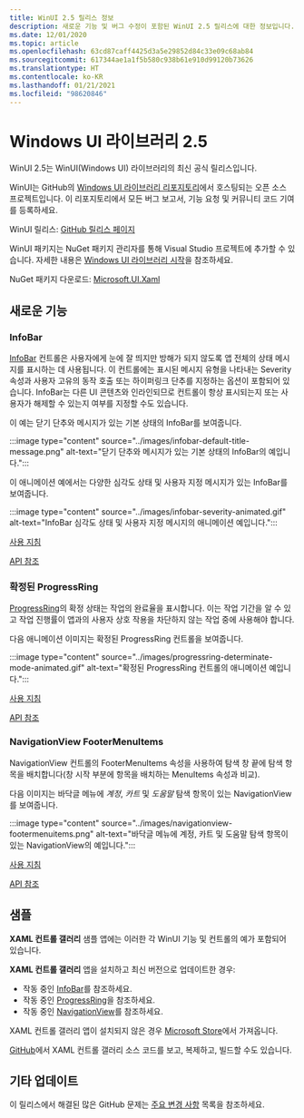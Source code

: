 ```yaml
---
title: WinUI 2.5 릴리스 정보
description: 새로운 기능 및 버그 수정이 포함된 WinUI 2.5 릴리스에 대한 정보입니다.
ms.date: 12/01/2020
ms.topic: article
ms.openlocfilehash: 63cd87caff4425d3a5e29852d84c33e09c68ab84
ms.sourcegitcommit: 617344ae1a1f5b580c938b61e910d99120b73626
ms.translationtype: HT
ms.contentlocale: ko-KR
ms.lasthandoff: 01/21/2021
ms.locfileid: "98620846"
---
```

# <a name="windows-ui-library-25"></a>Windows UI 라이브러리 2.5

WinUI 2.5는 WinUI(Windows UI) 라이브러리의 최신 공식 릴리스입니다.

WinUI는 GitHub의 [Windows UI 라이브러리 리포지토리](https://aka.ms/winui)에서 호스팅되는 오픈 소스 프로젝트입니다. 이 리포지토리에서 모든 버그 보고서, 기능 요청 및 커뮤니티 코드 기여를 등록하세요.

WinUI 릴리스: [GitHub 릴리스 페이지](https://github.com/microsoft/microsoft-ui-xaml/releases)

WinUI 패키지는 NuGet 패키지 관리자를 통해 Visual Studio 프로젝트에 추가할 수 있습니다. 자세한 내용은 [Windows UI 라이브러리 시작](../getting-started.md)을 참조하세요.

NuGet 패키지 다운로드: [Microsoft.UI.Xaml](https://www.nuget.org/packages/Microsoft.UI.Xaml)

## <a name="new-features"></a>새로운 기능

### <a name="infobar"></a>InfoBar

[InfoBar](/windows/uwp/design/controls-and-patterns/infobar) 컨트롤은 사용자에게 눈에 잘 띄지만 방해가 되지 않도록 앱 전체의 상태 메시지를 표시하는 데 사용됩니다. 이 컨트롤에는 표시된 메시지 유형을 나타내는 Severity 속성과 사용자 고유의 동작 호출 또는 하이퍼링크 단추를 지정하는 옵션이 포함되어 있습니다. InfoBar는 다른 UI 콘텐츠와 인라인되므로 컨트롤이 항상 표시되는지 또는 사용자가 해제할 수 있는지 여부를 지정할 수도 있습니다.

이 예는 닫기 단추와 메시지가 있는 기본 상태의 InfoBar를 보여줍니다.

:::image type="content" source="../images/infobar-default-title-message.png" alt-text="닫기 단추와 메시지가 있는 기본 상태의 InfoBar의 예입니다.":::

이 애니메이션 예에서는 다양한 심각도 상태 및 사용자 지정 메시지가 있는 InfoBar를 보여줍니다.

:::image type="content" source="../images/infobar-severity-animated.gif" alt-text="InfoBar 심각도 상태 및 사용자 지정 메시지의 애니메이션 예입니다.":::

[사용 지침](/windows/uwp/design/controls-and-patterns/infobar)

[API 참조](/windows/winui/api/microsoft.ui.xaml.controls.infobar)

### <a name="determinate-progressring"></a>확정된 ProgressRing

[ProgressRing](/windows/uwp/design/controls-and-patterns/progress-controls)의 확정 상태는 작업의 완료율을 표시합니다. 이는 작업 기간을 알 수 있고 작업 진행률이 앱과의 사용자 상호 작용을 차단하지 않는 작업 중에 사용해야 합니다.

다음 애니메이션 이미지는 확정된 ProgressRing 컨트롤을 보여줍니다.

:::image type="content" source="../images/progressring-determinate-mode-animated.gif" alt-text="확정된 ProgressRing 컨트롤의 애니메이션 예입니다.":::<br>

[사용 지침](/windows/uwp/design/controls-and-patterns/progress-controls#progress-controls-best-practices)

[API 참조](/windows/winui/api/microsoft.ui.xaml.controls.progressring)


### <a name="navigationview-footermenuitems"></a>NavigationView FooterMenuItems

NavigationView 컨트롤의 FooterMenuItems 속성을 사용하여 탐색 창 끝에 탐색 항목을 배치합니다(창 시작 부분에 항목을 배치하는 MenuItems 속성과 비교).

다음 이미지는 바닥글 메뉴에 *계정*, *카트* 및 *도움말* 탐색 항목이 있는 NavigationView를 보여줍니다.

:::image type="content" source="../images/navigationview-footermenuitems.png" alt-text="바닥글 메뉴에 계정, 카트 및 도움말 탐색 항목이 있는 NavigationView의 예입니다.":::

[사용 지침](/windows/uwp/design/controls-and-patterns/navigationview?#footer-menu-items)

[API 참조](/windows/winui/api/microsoft.ui.xaml.controls.navigationview.footermenuitems)

## <a name="samples"></a>샘플

**XAML 컨트롤 갤러리** 샘플 앱에는 이러한 각 WinUI 기능 및 컨트롤의 예가 포함되어 있습니다.

**XAML 컨트롤 갤러리** 앱을 설치하고 최신 버전으로 업데이트한 경우:

- 작동 중인 [InfoBar](xamlcontrolsgallery:/item/InfoBar)를 참조하세요.
- 작동 중인 [ProgressRing](xamlcontrolsgallery:/item/ProgressRing)을 참조하세요.
- 작동 중인 [NavigationView](xamlcontrolsgallery:/item/NavigationView)를 참조하세요.

XAML 컨트롤 갤러리 앱이 설치되지 않은 경우 [Microsoft Store](https://aka.ms/xamlgalleryapp)에서 가져옵니다.

[GitHub](https://github.com/Microsoft/Xaml-Controls-Gallery)에서 XAML 컨트롤 갤러리 소스 코드를 보고, 복제하고, 빌드할 수도 있습니다.

## <a name="other-updates"></a>기타 업데이트

이 릴리스에서 해결된 많은 GitHub 문제는 [주요 변경 사항](https://github.com/microsoft/microsoft-ui-xaml/releases/tag/v2.5.0) 목록을 참조하세요.
